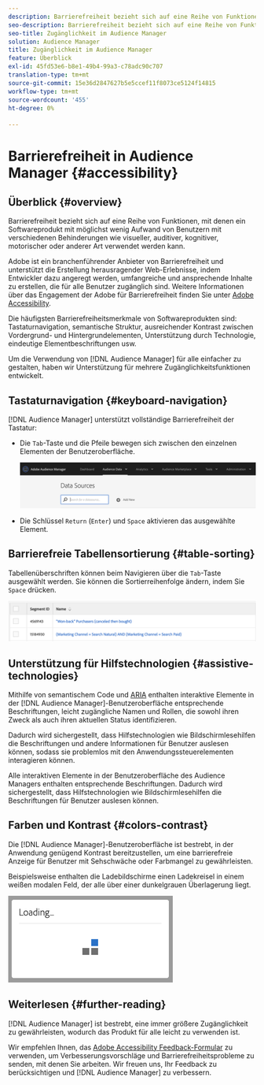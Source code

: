 ```yaml
---
description: Barrierefreiheit bezieht sich auf eine Reihe von Funktionen, mit denen ein Softwareprodukt mit möglichst wenig Aufwand von Benutzern mit verschiedenen Behinderungen wie visueller, auditiver, kognitiver, motorischer oder anderer Art verwendet werden kann.
seo-description: Barrierefreiheit bezieht sich auf eine Reihe von Funktionen, mit denen ein Softwareprodukt mit möglichst wenig Aufwand von Benutzern mit verschiedenen Behinderungen wie visueller, auditiver, kognitiver, motorischer oder anderer Art verwendet werden kann.
seo-title: Zugänglichkeit im Audience Manager
solution: Audience Manager
title: Zugänglichkeit im Audience Manager
feature: Überblick
exl-id: 45fd53e6-b8e1-49b4-99a3-c78adc90c707
translation-type: tm+mt
source-git-commit: 15e36d2847627b5e5ccef11f8073ce5124f14815
workflow-type: tm+mt
source-wordcount: '455'
ht-degree: 0%

---
```


# Barrierefreiheit in Audience Manager {#accessibility}

## Überblick {#overview}

Barrierefreiheit bezieht sich auf eine Reihe von Funktionen, mit denen ein Softwareprodukt mit möglichst wenig Aufwand von Benutzern mit verschiedenen Behinderungen wie visueller, auditiver, kognitiver, motorischer oder anderer Art verwendet werden kann.

Adobe ist ein branchenführender Anbieter von Barrierefreiheit und unterstützt die Erstellung herausragender Web-Erlebnisse, indem Entwickler dazu angeregt werden, umfangreiche und ansprechende Inhalte zu erstellen, die für alle Benutzer zugänglich sind. Weitere Informationen über das Engagement der Adobe für Barrierefreiheit finden Sie unter [Adobe Accessibility](https://www.adobe.com/accessibility.html).

Die häufigsten Barrierefreiheitsmerkmale von Softwareprodukten sind: Tastaturnavigation, semantische Struktur, ausreichender Kontrast zwischen Vordergrund- und Hintergrundelementen, Unterstützung durch Technologie, eindeutige Elementbeschriftungen usw.

Um die Verwendung von [!DNL Audience Manager] für alle einfacher zu gestalten, haben wir Unterstützung für mehrere Zugänglichkeitsfunktionen entwickelt.

## Tastaturnavigation {#keyboard-navigation}

[!DNL Audience Manager] unterstützt vollständige Barrierefreiheit der Tastatur:

* Die `Tab`-Taste und die Pfeile bewegen sich zwischen den einzelnen Elementen der Benutzeroberfläche.

   ![access-highlight](assets/accesibility-highlight.png)

* Die Schlüssel `Return` (`Enter`) und `Space` aktivieren das ausgewählte Element.

## Barrierefreie Tabellensortierung {#table-sorting}

Tabellenüberschriften können beim Navigieren über die `Tab`-Taste ausgewählt werden. Sie können die Sortierreihenfolge ändern, indem Sie `Space` drücken.

![accessible-table-headers](assets/accessibility-table-headers.png)

## Unterstützung für Hilfstechnologien {#assistive-technologies}

Mithilfe von semantischem Code und [ARIA](https://www.w3.org/WAI/standards-guidelines/aria/) enthalten interaktive Elemente in der [!DNL Audience Manager]-Benutzeroberfläche entsprechende Beschriftungen, leicht zugängliche Namen und Rollen, die sowohl ihren Zweck als auch ihren aktuellen Status identifizieren.

Dadurch wird sichergestellt, dass Hilfstechnologien wie Bildschirmlesehilfen die Beschriftungen und andere Informationen für Benutzer auslesen können, sodass sie problemlos mit den Anwendungssteuerelementen interagieren können.

Alle interaktiven Elemente in der Benutzeroberfläche des Audience Managers enthalten entsprechende Beschriftungen. Dadurch wird sichergestellt, dass Hilfstechnologien wie Bildschirmlesehilfen die Beschriftungen für Benutzer auslesen können.

## Farben und Kontrast {#colors-contrast}

Die [!DNL Audience Manager]-Benutzeroberfläche ist bestrebt, in der Anwendung genügend Kontrast bereitzustellen, um eine barrierefreie Anzeige für Benutzer mit Sehschwäche oder Farbmangel zu gewährleisten.

Beispielsweise enthalten die Ladebildschirme einen Ladekreisel in einem weißen modalen Feld, der alle über einer dunkelgrauen Überlagerung liegt.

![Barrierefreies Laden](assets/accessibility-loading.png)

## Weiterlesen {#further-reading}

[!DNL Audience Manager] ist bestrebt, eine immer größere Zugänglichkeit zu gewährleisten, wodurch das Produkt für alle leicht zu verwenden ist.

Wir empfehlen Ihnen, das [Adobe Accessibility Feedback-Formular](https://www.adobe.com/accessibility/feedback.html) zu verwenden, um Verbesserungsvorschläge und Barrierefreiheitsprobleme zu senden, mit denen Sie arbeiten. Wir freuen uns, Ihr Feedback zu berücksichtigen und [!DNL Audience Manager] zu verbessern.
